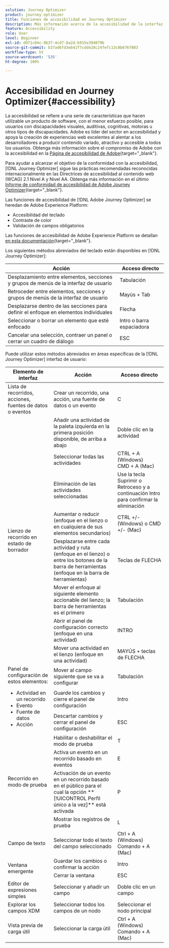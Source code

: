 ```yaml
---
solution: Journey Optimizer
product: journey optimizer
title: Funciones de accesibilidad en Journey Optimizer
description: Más información acerca de la accesibilidad de la interfaz de usuario de Journey Optimizer
feature: Accessibility
role: User
level: Beginner
exl-id: d971c04c-9b37-4cd7-8a2d-b915e394079b
source-git-commit: b37ad6fd3eb41f7cdde28c24fefc13c8b676f803
workflow-type: ht
source-wordcount: '535'
ht-degree: 100%

---
```


# Accesibilidad en Journey Optimizer{#accessibility}

La accesibilidad se refiere a una serie de características que hacen utilizable un producto de software, con el menor esfuerzo posible, para usuarios con discapacidades visuales, auditivas, cognitivas, motoras u otros tipos de discapacidades. Adobe es líder del sector en accesibilidad y apoya la creación de experiencias web excelentes al alentar a los desarrolladores a producir contenido variado, atractivo y accesible a todos los usuarios. Obtenga más información sobre el compromiso de Adobe con la accesibilidad en la [Página de accesibilidad de Adobe](https://www.adobe.com/accessibility.html){target="_blank"}.

Para ayudar a alcanzar el objetivo de la conformidad con la accesibilidad, [!DNL Journey Optimizer] sigue las prácticas recomendadas reconocidas internacionalmente en las Directrices de accesibilidad al contenido web (WCAG) 2.1 Nivel A y Nivel AA. Obtenga más información en el último [Informe de conformidad de accesibilidad de Adobe Journey Optimizer](https://www.adobe.com/accessibility/compliance/adobe-journey-optimizer-2022.html){target="_blank"}.


Las funciones de accesibilidad de [!DNL Adobe Journey Optimizer] se heredan de Adobe Experience Platform:

* Accesibilidad del teclado
* Contraste de color
* Validación de campos obligatorios

Las funciones de accesibilidad de Adobe Experience Platform se detallan [en esta documentación](https://experienceleague.adobe.com/docs/experience-platform/accessibility/features.html?lang=es){target="_blank"}.

Los siguientes métodos abreviados del teclado están disponibles en [!DNL Journey Optimizer]:

| Acción | Acceso directo |
| --- | --- |
| Desplazamiento entre elementos, secciones y grupos de menús de la interfaz de usuario | Tabulación |
| Retroceder entre elementos, secciones y grupos de menús de la interfaz de usuario | Mayús + Tab |
| Desplazarse dentro de las secciones para definir el enfoque en elementos individuales | Flecha |
| Seleccionar o borrar un elemento que esté enfocado | Intro o barra espaciadora |
| Cancelar una selección, contraer un panel o cerrar un cuadro de diálogo | ESC |

Puede utilizar estos métodos abreviados en áreas específicas de la [!DNL Journey Optimizer] interfaz de usuario:

<table>
  <thead>
    <tr>
      <th>Elemento de interfaz</th>
      <th>Acción</th>
      <th>Acceso directo</th>
    </tr>
  </thead>
  <tr>
    <td>Lista de recorridos, acciones, fuentes de datos o eventos</td>
    <td>Crear un recorrido, una acción, una fuente de datos o un evento</td>
    <td>C</td>
  </tr>
  <tr>
    <td rowspan="8">Lienzo de recorrido en estado de borrador</td>
    <td>Añadir una actividad de la paleta izquierda en la primera posición disponible, de arriba a abajo</td>
    <td>Doble clic en la actividad</td>
  </tr>
  <tr>
    <td>Seleccionar todas las actividades</td>
    <td>CTRL + A (Windows)<br/>CMD + A (Mac)</td>
  </tr>
  <tr>
    <td>Eliminación de las actividades seleccionadas</td>
    <td>Use la tecla Suprimir o Retroceso y a continuación Intro para confirmar la eliminación</td>
  </tr>
  <tr>
    <td>Aumentar o reducir (enfoque en el lienzo o en cualquiera de sus elementos secundarios)</td>
    <td>CTRL +/- (Windows) o CMD +/- (Mac)</td>
  </tr>  
  <tr>
    <td>Desplazarse entre cada actividad y ruta (enfoque en el lienzo) o entre los botones de la barra de herramientas (enfoque en la barra de herramientas)</td>
    <td>Teclas de FLECHA</td>
  </tr>   
  <tr>
    <td>Mover el enfoque al siguiente elemento accionable del lienzo; la barra de herramientas es el primero</td>
    <td>Tabulación</td>
  </tr>  
  <tr>
    <td>Abrir el panel de configuración correcto (enfoque en una actividad)</td>
    <td>INTRO</td>
  </tr>   
  <tr>
    <td>Mover una actividad en el lienzo (enfoque en una actividad)</td>
    <td>MAYÚS + teclas de FLECHA</td>
  </tr>  
  <tr>
  <td rowspan="3">
  Panel de configuración de estos elementos:
<ul>
  <li>Actividad en un recorrido</li>
  <li>Evento</li>
  <li>Fuente de datos</li>
  <li>Acción</li>
</ul>
  </td>
    <td>Mover al campo siguiente que se va a configurar</td>
    <td>Tabulación</td>
  </tr>
  <tr>
    <td>Guarde los cambios y cierre el panel de configuración</td>
    <td>Intro</td>
  </tr>
  <tr>
    <td>Descartar cambios y cerrar el panel de configuración</td>
    <td>ESC</td>
  </tr>
  <tr>
    <td rowspan="4">Recorrido en modo de prueba</td>
    <td>Habilitar o deshabilitar el modo de prueba</td>
    <td>T</td>
  </tr>
  <tr>
    <td>Activa un evento en un recorrido basado en eventos</td>
    <td>E</td>
  </tr>
  <tr>
    <td>Activación de un evento en un recorrido basado en el público para el cual la opción **[!UICONTROL Perfil único a la vez]** está activada</td>
    <td>P</td>
  </tr>
  <tr>
    <td>Mostrar los registros de prueba</td>
    <td>L</td>
  </tr>
<!-- //Ajouter ce raccourci quand il marchera (actuellement, le raccourci Ctrl/Cmd+F du navigateur a priorité sur celui de AJO).//
  <tr>
    <td>Page with a search bar</td>
    <td>Select the search bar</td>
    <td>Ctrl/Command + F</td>
  </tr>
-->
  <tr>
    <td>Campo de texto</td>
    <td>Seleccionar todo el texto del campo seleccionado</td>
    <td>Ctrl + A (Windows)<br/>Comando + A (Mac)</td>
  </tr>
  <tr>
    <td rowspan="2">Ventana emergente</td>
    <td>Guardar los cambios o confirmar la acción</td>
    <td>Intro</td>
  </tr>
  <tr>
    <td>Cerrar la ventana</td>
    <td>ESC</td>
  </tr>
  <tr>
    <td>Editor de expresiones simples</td>
    <td>Seleccionar y añadir un campo</td>
    <td>Doble clic en un campo</td>
  </tr>
  <tr>
    <td>Explorar los campos XDM</td>
    <td>Seleccionar todos los campos de un nodo</td>
    <td>Seleccionar el nodo principal</td>
  </tr>
  <tr>
    <td>Vista previa de carga útil</td>
    <td>Seleccionar la carga útil</td>
    <td>Ctrl + A (Windows)<br/>Comando + A (Mac)</td>
  </tr>
</table>
